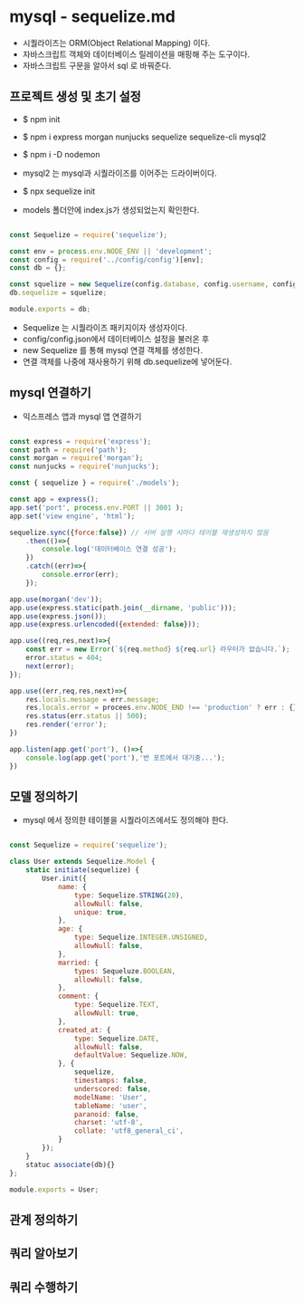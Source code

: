 # mysql - sequelize.md

- 시퀄라이즈는 ORM(Object Relational Mapping) 이다.
- 자바스크립트 객체와 데이터베이스 릴레이션을 매핑해 주는 도구이다.
- 자바스크립트 구문을 알아서 sql 로 바꿔준다.

## 프로젝트 생성 및 초기 설정

- $ npm init
- $ npm i express morgan nunjucks sequelize sequelize-cli mysql2
- $ npm i -D nodemon

- mysql2 는 mysql과 시퀄라이즈를 이어주는 드라이버이다.

- $ npx sequelize init
- models 폴더안에 index.js가 생성되었는지 확인한다.

```javascript | index.js

const Sequelize = require('sequelize');

const env = process.env.NODE_ENV || 'development';
const config = require('../config/config')[env];
const db = {};

const squelize = new Sequelize(config.database, config.username, config.password, config);
db.sequelize = squelize;

module.exports = db;
```

- Sequelize 는 시퀄라이즈 패키지이자 생성자이다.
- config/config.json에서 데이터베이스 설정을 불러온 후
- new Sequelize 를 통해 mysql 연결 객체를 생성한다.
- 연결 객체를 나중에 재사용하기 위해 db.sequelize에 넣어둔다.

## mysql 연결하기

- 익스프레스 앱과 mysql 앱 연결하기

```javascript | app.js

const express = require('express');
const path = require('path');
const morgan = require('morgan');
const nunjucks = require('nunjucks');

const { sequelize } = require('./models');

const app = express();
app.set('port', process.env.PORT || 3001 );
app.set('view engine', 'html');

sequelize.sync({force:false}) // 서버 실행 시마다 테이블 재생성하지 않음
    .then(()=>{
        console.log('데이터베이스 연결 성공');
    })
    .catch((err)=>{
        console.error(err);
    });

app.use(morgan('dev'));
app.use(express.static(path.join(__dirname, 'public')));
app.use(express.json());
app.use(express.urlencoded({extended: false}));

app.use((req,res,next)=>{
    const err = new Error(`${req.method} ${req.url} 라우터가 없습니다.`);
    error.status = 404;
    next(error);
});

app.use((err,req,res,next)=>{
    res.locals.message = err.message;
    res.locals.error = procees.env.NODE_END !== 'production' ? err : {};
    res.status(err.status || 500);
    res.render('error');
})

app.listen(app.get('port'), ()=>{
    console.log(app.get('port'),'번 포트에서 대기중...');
})
```

## 모델 정의하기

- mysql 에서 정의한 테이블을 시퀄라이즈에서도 정의해야 한다.

```javascript | models/user.js

const Sequelize = require('sequelize');

class User extends Sequelize.Model {
    static initiate(sequelize) {
        User.init({
            name: {
                type: Sequelize.STRING(20),
                allowNull: false,
                unique: true,
            },
            age: {
                type: Sequelize.INTEGER.UNSIGNED,
                allowNull: false,                
            },
            married: {
                types: Sequeluze.BOOLEAN,
                allowNull: false,
            },
            comment: {
                type: Sequelize.TEXT,
                allowNull: true,
            },
            created_at: {
                type: Sequelize.DATE,
                allowNull: false,
                defaultValue: Sequelize.NOW,
            }, {
                sequelize,
                timestamps: false,
                underscored: false,
                modelName: 'User',
                tableName: 'user',
                paranoid: false,
                charset: 'utf-8',
                collate: 'utf8_general_ci',
            }
        });
    }
    statuc associate(db){}
};

module.exports = User;

```

## 관계 정의하기

## 쿼리 알아보기

## 쿼리 수행하기